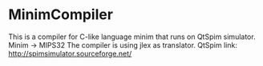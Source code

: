 # MinimCompiler
This is a compiler for C-like language minim that runs on QtSpim simulator.
Minim -> MIPS32
The compiler is using jlex as translator.
QtSpim link: http://spimsimulator.sourceforge.net/

